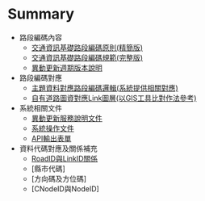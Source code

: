 # Summary

* 路段編碼內容
  * [交通資訊基礎路段編碼原則(精簡版)](Code/2Code.md)
  * [交通資訊基礎路段編碼規範(完整版)](Code/3Standard.md)
  * [異動更新週期版本說明](Code/4Update.md)
* 路段編碼對應 
  * [主題資料對應路段編碼邏輯(系統提供相關對應)](Logic/Logic.md)
  * [自有道路圖資對應Link圖層(以GIS工具比對作法參考)](GIS/GIS.md)
* 系統相關文件
  * [異動更新服務說明文件](API/API2.md)
  * [系統操作文件](Tools/Tools.md)
  * [API輸出表單](Tools/API.md)
* 資料代碼對應及關係補充
  * [RoadID與LinkID關係](Code/1RoadID.md)
  * [縣市代碼]
  * [方向碼及方位碼]
  * [CNodeID與NodeID]

